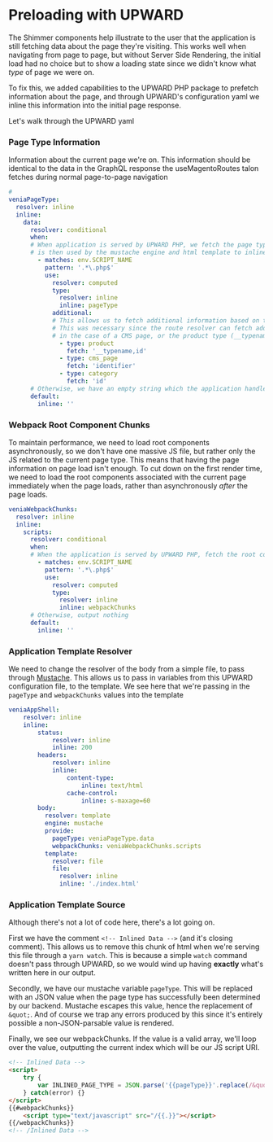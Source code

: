 # Preloading with UPWARD
The Shimmer components help illustrate to the user that the application is still fetching data about the page they're visiting.
This works well when navigating from page to page, but without Server Side Rendering, the initial load had no choice but to show a loading
state since we didn't know what _type_ of page we were on.

To fix this, we added capabilities to the UPWARD PHP package to prefetch information about the page, and through UPWARD's
configuration yaml we inline this information into the initial page response.

Let's walk through the UPWARD yaml

### Page Type Information
Information about the current page we're on. This information should be identical to the data in the GraphQL response
the useMagentoRoutes talon fetches during normal page-to-page navigation
```yaml
# 
veniaPageType:
  resolver: inline
  inline:
    data:
      resolver: conditional
      when:
      # When application is served by UPWARD PHP, we fetch the page type information which
      # is then used by the mustache engine and html template to inline the information into the response
        - matches: env.SCRIPT_NAME 
          pattern: '.*\.php$'
          use:
            resolver: computed
            type:
              resolver: inline
              inline: pageType
            additional: 
            # This allows us to fetch additional information based on the page type.
            # This was necessary since the route resolver can fetch additional information, such as the identifier
            # in the case of a CMS page, or the product type (__typename) in the case of a product
              - type: product
                fetch: '__typename,id'
              - type: cms_page
                fetch: 'identifier'
              - type: category
                fetch: 'id'
      # Otherwise, we have an empty string which the application handles          
      default:
        inline: ''
```

### Webpack Root Component Chunks
To maintain performance, we need to load root components asynchronously, so we don't have one massive JS file, but rather
only the JS related to the current page type. This means that having the page information on page load isn't enough. To cut
down on the first render time, we need to load the root components associated with the current page immediately when the page
loads, rather than asynchronously _after_ the page loads.
```yaml
veniaWebpackChunks:
  resolver: inline
  inline:
    scripts:
      resolver: conditional
      when:
      # When the application is served by UPWARD PHP, fetch the root component JS sources for the current page type 
        - matches: env.SCRIPT_NAME
          pattern: '.*\.php$'
          use:
            resolver: computed
            type:
              resolver: inline
              inline: webpackChunks
      # Otherwise, output nothing
      default:
        inline: ''
```

### Application Template Resolver
We need to change the resolver of the body from a simple file, to pass through [Mustache](https://github.com/janl/mustache.js/). This allows us to pass in variables
from this UPWARD configuration file, to the template. We see here that we're passing in the `pageType` and `webpackChunks`
values into the template
```yaml
veniaAppShell:
    resolver: inline
    inline:
        status:
            resolver: inline
            inline: 200
        headers:
            resolver: inline
            inline:
                content-type:
                    inline: text/html
                cache-control:
                    inline: s-maxage=60
        body:
          resolver: template
          engine: mustache
          provide:
            pageType: veniaPageType.data
            webpackChunks: veniaWebpackChunks.scripts
          template:
            resolver: file
            file:
              resolver: inline
              inline: './index.html'
```

### Application Template Source
Although there's not a lot of code here, there's a lot going on.

First we have the comment `<!-- Inlined Data -->` (and it's closing comment). This allows us to remove this chunk of html
when we're serving this file through a `yarn watch`. This is because a simple `watch` command doesn't pass through UPWARD,
so we would wind up having **exactly** what's written here in our output.

Secondly, we have our mustache variable `pageType`. This will be replaced with an JSON value when the page type has
successfully been determined by our backend. Mustache escapes this value, hence the replacement of `&quot;`. And of course
we trap any errors produced by this since it's entirely possible a non-JSON-parsable value is rendered.

Finally, we see our webpackChunks. If the value is a valid array, we'll loop over the value, outputting the current index
which will be our JS script URI.
```html
<!-- Inlined Data -->
<script>
    try {
        var INLINED_PAGE_TYPE = JSON.parse('{{pageType}}'.replace(/&quot;/g, '"'));
    } catch(error) {}
</script>
{{#webpackChunks}}
    <script type="text/javascript" src="/{{.}}"></script>
{{/webpackChunks}}
<!-- /Inlined Data -->
```
